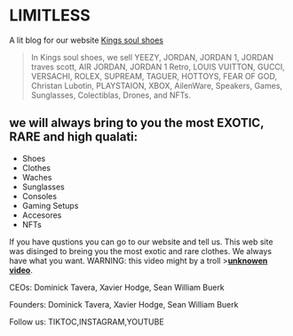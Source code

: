 # LIMITLESS 
A lit blog for our website [Kings soul shoes]()
> In Kings soul shoes, we sell YEEZY, JORDAN, JORDAN 1, JORDAN traves scott, AIR JORDAN, JORDAN 1 Retro, LOUIS VUITTON, GUCCI, VERSACHI, ROLEX, SUPREAM, TAGUER, HOTTOYS, FEAR OF GOD, Christan Lubotin, PLAYSTAION, XBOX, AilenWare, Speakers, Games, Sunglasses, Colectiblas, Drones, and NFTs.


## we will always bring to you the most EXOTIC, RARE and high qualati:
* Shoes
* Clothes 
* Waches
* Sunglasses
* Consoles
* Gaming Setups
* Accesores
* NFTs

If you have qustions you can go to our website and tell us. This web site was disinged to breing you the most exotic and rare clothes. We always have what you want. WARNING: this video might by a troll >[**unknowen video**](https://youtu.be/nC8QxESKvaw).

CEOs: Dominick Tavera, Xavier Hodge, Sean William Buerk

Founders: Dominick Tavera, Xavier Hodge, Sean William Buerk


Follow us: TIKTOC,INSTAGRAM,YOUTUBE
